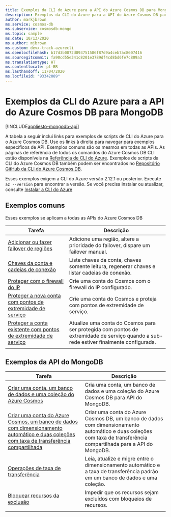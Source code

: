```yaml
---
title: Exemplos da CLI do Azure para a API do Azure Cosmos DB para MongoDB
description: Exemplos da CLI do Azure para a API do Azure Cosmos DB para MongoDB
author: markjbrown
ms.service: cosmos-db
ms.subservice: cosmosdb-mongo
ms.topic: sample
ms.date: 10/13/2020
ms.author: mjbrown
ms.custom: devx-track-azurecli
ms.openlocfilehash: b17d3b0072d893751586f87d9a4ceb7ac8607416
ms.sourcegitcommit: fa90cd55e341c8201e3789df4cd8bd6fe7c809a3
ms.translationtype: HT
ms.contentlocale: pt-BR
ms.lasthandoff: 11/04/2020
ms.locfileid: "93342089"
---
```

# <a name="azure-cli-samples-for-azure-cosmos-db-api-for-mongodb"></a>Exemplos da CLI do Azure para a API do Azure Cosmos DB para MongoDB
[!INCLUDE[appliesto-mongodb-api](includes/appliesto-mongodb-api.md)]

A tabela a seguir inclui links para exemplos de scripts de CLI do Azure para o Azure Cosmos DB. Use os links à direita para navegar para exemplos específicos de API. Exemplos comuns são os mesmos em todas as APIs. As páginas de referência de todos os comandos do Azure Cosmos DB CLI estão disponíveis na [Referência de CLI do Azure](/cli/azure/cosmosdb). Exemplos de scripts da CLI do Azure Cosmos DB também podem ser encontrados no [Repositório GitHub da CLI do Azure Cosmos DB](https://github.com/Azure-Samples/azure-cli-samples/tree/master/cosmosdb).

Esses exemplos exigem a CLI do Azure versão 2.12.1 ou posterior. Execute `az --version` para encontrar a versão. Se você precisa instalar ou atualizar, consulte [Instalar a CLI do Azure](/cli/azure/install-azure-cli)

## <a name="common-samples"></a>Exemplos comuns

Esses exemplos se aplicam a todas as APIs do Azure Cosmos DB

|Tarefa | Descrição |
|---|---|
| [Adicionar ou fazer failover de regiões](scripts/cli/common/regions.md?toc=%2fcli%2fazure%2ftoc.json) | Adicione uma região, altere a prioridade do failover, dispare um failover manual.|
| [Chaves da conta e cadeias de conexão](scripts/cli/common/keys.md?toc=%2fcli%2fazure%2ftoc.json) | Liste chaves da conta, chaves somente leitura, regenerar chaves e listar cadeias de conexão.|
| [Proteger com o firewall do IP](scripts/cli/common/ipfirewall.md?toc=%2fcli%2fazure%2ftoc.json)| Crie uma conta do Cosmos com o firewall do IP configurado.|
| [Proteger a nova conta com pontos de extremidade de serviço](scripts/cli/common/service-endpoints.md?toc=%2fcli%2fazure%2ftoc.json)| Crie uma conta do Cosmos e proteja com pontos de extremidade de serviço.|
| [Proteger a conta existente com pontos de extremidade de serviço](scripts/cli/common/service-endpoints-ignore-missing-vnet.md?toc=%2fcli%2fazure%2ftoc.json)| Atualize uma conta do Cosmos para ser protegida com pontos de extremidade de serviço quando a sub-rede estiver finalmente configurada.|
|||

## <a name="mongodb-api-samples"></a>Exemplos da API do MongoDB

|Tarefa | Descrição |
|---|---|
| [Criar uma conta, um banco de dados e uma coleção do Azure Cosmos](scripts/cli/mongodb/create.md?toc=%2fcli%2fazure%2ftoc.json)| Cria uma conta, um banco de dados e uma coleção do Azure Cosmos DB para API do MongoDB. |
| [Criar uma conta do Azure Cosmos, um banco de dados com dimensionamento automático e duas coleções com taxa de transferência compartilhada](scripts/cli/mongodb/autoscale.md?toc=%2fcli%2fazure%2ftoc.json)| Criar uma conta do Azure Cosmos DB, um banco de dados com dimensionamento automático e duas coleções com taxa de transferência compartilhada para a API do MongoDB. |
| [Operações de taxa de transferência](scripts/cli/mongodb/throughput.md?toc=%2fcli%2fazure%2ftoc.json) | Leia, atualize e migre entre o dimensionamento automático e a taxa de transferência padrão em um banco de dados e uma coleção.|
| [Bloquear recursos da exclusão](scripts/cli/mongodb/lock.md?toc=%2fcli%2fazure%2ftoc.json)| Impedir que os recursos sejam excluídos com bloqueios de recursos.|
|||
